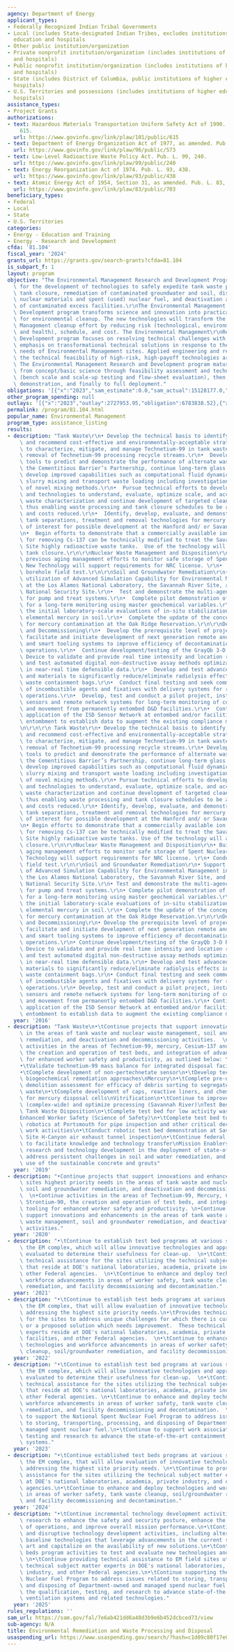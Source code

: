 ```yaml
---
agency: Department of Energy
applicant_types:
- Federally Recognized Indian Tribal Governments
- Local (includes State-designated Indian Tribes, excludes institutions of higher
  education and hospitals
- Other public institution/organization
- Private nonprofit institution/organization (includes institutions of higher education
  and hospitals)
- Public nonprofit institution/organization (includes institutions of higher education
  and hospitals)
- State (includes District of Columbia, public institutions of higher education and
  hospitals)
- U.S. Territories and possessions (includes institutions of higher education and
  hospitals)
assistance_types:
- Project Grants
authorizations:
- text: Hazardous Materials Transportation Uniform Safety Act of 1990. Pub. L. 101,
    615.
  url: https://www.govinfo.gov/link/plaw/101/public/615
- text: Department of Energy Organization Act of 1977, as amended. Pub. L. 96, 573.
  url: https://www.govinfo.gov/link/plaw/96/public/573
- text: Low-Level Radioactive Waste Policy Act. Pub. L. 99, 240.
  url: https://www.govinfo.gov/link/plaw/99/public/240
- text: Energy Reorganization Act of 1974. Pub. L. 93, 438.
  url: https://www.govinfo.gov/link/plaw/93/public/438
- text: Atomic Energy Act of 1954, Section 31, as amended. Pub. L. 83, 703.
  url: https://www.govinfo.gov/link/plaw/83/public/703
beneficiary_types:
- Federal
- Local
- State
- U.S. Territories
categories:
- Energy - Education and Training
- Energy - Research and Development
cfda: '81.104'
fiscal_year: '2024'
grants_url: https://grants.gov/search-grants?cfda=81.104
is_subpart_f: 1
layout: program
objective: "The Environmental Management Research and Development Program provides\
  \ for the development of technologies to safely expedite tank waste processing and\
  \ tank closure, remediation of contaminated groundwater and soil, disposition of\
  \ nuclear materials and spent (used) nuclear fuel, and deactivation and decommissioning\
  \ of contaminated excess facilities.\r\nThe Environmental Management Research and\
  \ Development program transforms science and innovation into practical solutions\
  \ for environmental cleanup. The new technologies will transform the Environmental\
  \ Management cleanup effort by reducing risk (technological, environmental, safety,\
  \ and health), schedule, and cost. The Environmental Management\r\nResearch and\
  \ Development program focuses on resolving technical challenges with an overall\
  \ emphasis on transformational technical solutions in response to the highest priority\
  \ needs of Environmental Management sites. Applied engineering and research demonstrating\
  \ the technical feasibility of high-risk, high-payoff technologies are included.\
  \ The Environmental Management Research and Development program matures technologies\
  \ from concept/basic science through feasibility assessment and technology development\
  \ (bench scale and scale-up testing and flow-sheet evaluation), then production-level\
  \ demonstration, and finally to full deployment."
obligations: '[{"x":"2023","sam_estimate":0.0,"sam_actual":15128177.0,"usa_spending_actual":20642541.57},{"x":"2024","sam_estimate":0.0,"sam_actual":20642542.0,"usa_spending_actual":15128176.46},{"x":"2025","sam_estimate":0.0,"sam_actual":30600000.0,"usa_spending_actual":0.0}]'
other_program_spending: null
outlays: '[{"x":"2023","outlay":2727953.95,"obligation":6783838.52},{"x":"2024","outlay":36417.0,"obligation":124579.0},{"x":"2025","outlay":0.0,"obligation":0.0}]'
permalink: /program/81.104.html
popular_name: Environmental Management
program_type: assistance_listing
results:
- description: "Tank Waste\r\n• Develop the technical basis to identify, evaluate,\
    \ and recommend cost-effective and environmentally-acceptable strategies and technologies\
    \ to characterize, mitigate, and manage Technetium-99 in tank waste, including\
    \ removal of Technetium-99 processing recycle streams.\r\n•  Develop predictive\
    \ tools to predict and demonstrate the performance of alternate waste forms, support\
    \ the Cementitious Barrier’s Partnership, continue long-term glass studies, and\
    \ develop improved capabilities such as computational fluid dynamic tools to optimize\
    \ slurry mixing and transport waste loading including investigation and development\
    \ of novel mixing methods.\r\n•  Pursue technical efforts to develop strategies\
    \ and technologies to understand, evaluate, optimize scale, and accelerate tank\
    \ waste characterization and continue development of targeted cleaning methods\
    \ thus enabling waste processing and tank closure schedules to be accelerated\
    \ and costs reduced.\r\n•  Identify, develop, evaluate, and demonstrate near-source\
    \ tank separations, treatment and removal technologies for mercury and radionuclides\
    \ of interest for possible development at the Hanford and/ or Savannah River Sites.\r\
    \n•  Begin efforts to demonstrate that a commercially available ion exchange technology\
    \ for removing Cs-137 can be technically modified to treat the Savannah River\
    \ Site highly radioactive waste tanks.  Use of the technology will accelerate\
    \ tank closure.\r\n\r\nNuclear Waste Management and Disposition\r\n•  Build on\
    \ previous aging management efforts to monitor safe storage of Spent Nuclear Fuel.\
    \ New Technology will support requirements for NRC license. \r\n•  Conduct deep\
    \ borehole field test.\r\n\r\nSoil and Groundwater Remediation\r\n•  Support the\
    \ utilization of Advanced Simulation Capability for Environmental Management initially\
    \ at the Los Alamos National Laboratory, the Savannah River Site, and the Nevada\
    \ National Security Site.\r\n•  Test and demonstrate the multi-agency exit strategy\
    \ for pump and treat systems.\r\n•  Complete pilot demonstration of a new paradigm\
    \ for a long-term monitoring using master geochemical variables.\r\n•  Complete\
    \ the initial laboratory-scale evaluations of in-situ stabilization methods for\
    \ elemental mercury in soil.\r\n•  Complete the update of the conceptual model\
    \ for mercury contamination at the Oak Ridge Reservation.\r\n\r\nDeactivation\
    \ and Decommissioning\r\n•  Develop the prerequisite level of project plans to\
    \ facilitate and initiate development of next generation remote and robotic platforms\
    \ and smart tooling systems to improve efficiency of decontamination and demolition\
    \ operations.\r\n•  Continue development/testing of the GrayQb 3-D Radiation Mapping\
    \ Device to validate and provide real time intensity and location readouts. Develop\
    \ and test automated digital non-destructive assay methods optimization resulting\
    \ in near-real time defensible data.\r\n•  Develop and test advanced coatings\
    \ and materials to significantly reduce/eliminate radiolysis effects in radiological\
    \ waste containment bags.\r\n•  Conduct final testing and seek commercialization\
    \ of incombustible agents and fixatives with delivery systems for remote decontamination\
    \ operations.\r\n•  Develop, test and conduct a pilot project, installing reliable\
    \ sensors and remote network systems for long-term monitoring of containment release\
    \ and movement from permanently entombed D&D facilities.\r\n•  Continue with further\
    \ application of the ISD Sensor Network at entombed and/or facilities awaiting\
    \ entombment to establish data to augment the existing compliance monitoring network.\r\
    \n\r\n\r\n Tank Waste\r\n• Develop the technical basis to identify, evaluate,\
    \ and recommend cost-effective and environmentally-acceptable strategies and technologies\
    \ to characterize, mitigate, and manage Technetium-99 in tank waste, including\
    \ removal of Technetium-99 processing recycle streams.\r\n• Develop predictive\
    \ tools to predict and demonstrate the performance of alternate waste forms, support\
    \ the Cementitious Barrier’s Partnership, continue long-term glass studies, and\
    \ develop improved capabilities such as computational fluid dynamic tools to optimize\
    \ slurry mixing and transport waste loading including investigation and development\
    \ of novel mixing methods.\r\n• Pursue technical efforts to develop strategies\
    \ and technologies to understand, evaluate, optimize scale, and accelerate tank\
    \ waste characterization and continue development of targeted cleaning methods\
    \ thus enabling waste processing and tank closure schedules to be accelerated\
    \ and costs reduced.\r\n• Identify, develop, evaluate, and demonstrate near-source\
    \ tank separations, treatment and removal technologies for mercury and radionuclides\
    \ of interest for possible development at the Hanford and/ or Savannah River Sites.\r\
    \n• Begin efforts to demonstrate that a commercially available ion exchange technology\
    \ for removing Cs-137 can be technically modified to treat the Savannah River\
    \ Site highly radioactive waste tanks. Use of the technology will accelerate tank\
    \ closure.\r\n\r\nNuclear Waste Management and Disposition\r\n• Build on previous\
    \ aging management efforts to monitor safe storage of Spent Nuclear Fuel. New\
    \ Technology will support requirements for NRC license. \r\n• Conduct deep borehole\
    \ field test.\r\n\r\nSoil and Groundwater Remediation\r\n• Support the utilization\
    \ of Advanced Simulation Capability for Environmental Management initially at\
    \ the Los Alamos National Laboratory, the Savannah River Site, and the Nevada\
    \ National Security Site.\r\n• Test and demonstrate the multi-agency exit strategy\
    \ for pump and treat systems.\r\n• Complete pilot demonstration of a new paradigm\
    \ for a long-term monitoring using master geochemical variables.\r\n• Complete\
    \ the initial laboratory-scale evaluations of in-situ stabilization methods for\
    \ elemental mercury in soil.\r\n• Complete the update of the conceptual model\
    \ for mercury contamination at the Oak Ridge Reservation.\r\n\r\nDeactivation\
    \ and Decommissioning\r\n• Develop the prerequisite level of project plans to\
    \ facilitate and initiate development of next generation remote and robotic platforms\
    \ and smart tooling systems to improve efficiency of decontamination and demolition\
    \ operations.\r\n• Continue development/testing of the GrayQb 3-D Radiation Mapping\
    \ Device to validate and provide real time intensity and location readouts. Develop\
    \ and test automated digital non-destructive assay methods optimization resulting\
    \ in near-real time defensible data.\r\n• Develop and test advanced coatings and\
    \ materials to significantly reduce/eliminate radiolysis effects in radiological\
    \ waste containment bags.\r\n• Conduct final testing and seek commercialization\
    \ of incombustible agents and fixatives with delivery systems for remote decontamination\
    \ operations.\r\n• Develop, test and conduct a pilot project, installing reliable\
    \ sensors and remote network systems for long-term monitoring of containment release\
    \ and movement from permanently entombed D&D facilities.\r\n• Continue with further\
    \ application of the ISD Sensor Network at entombed and/or facilities awaiting\
    \ entombment to establish data to augment the existing compliance monitoring network."
  year: '2016'
- description: "Tank Waste\n•\tContinue projects that support innovations and enhancements\
    \ in the areas of tank waste and nuclear waste management, soil and groundwater\
    \ remediation, and deactivation and decommissioning activities.  \n•\tContinue\
    \ activities in the areas of Technetium-99, mercury, Cesium-137 and Strontium-90,\
    \ the creation and operation of test beds, and integration of advanced tooling\
    \ for enhanced worker safety and productivity, as outlined below: \nTechnetium-99\n\
    •\tValidate technetium-99 mass balance for integrated disposal facility acceptance\n\
    •\tComplete development of non-pertechnetate sensor\n•\tDevelop technetium-99\
    \ biogeochemical remediation approaches\nMercury\n•\tComplete pre-demolition and\
    \ demolition assessment for efficacy of debris sorting to segregate mercury-bearing\
    \ waste\n•\tComplete development of caps, reactive liners, and chemical amendments\
    \ for mercury disposal cells\nVitrification\n•\tContinue to improve on glass formulations\
    \ (complex-wide) and optimize processing (Savannah River)\nTest Bed: Low Activity\
    \ Tank Waste Disposition\n•\tComplete test bed for low activity waste at Hanford\n\
    Enhanced Worker Safety (Science of Safety)\n•\tComplete test bed to demonstrate\
    \ robotics at Portsmouth for pipe inspection and other critical decommissioning\
    \ work activities\n•\tConduct robotic test bed demonstration at Savannah River\
    \ Site H-Canyon air exhaust tunnel inspection\n•\tContinue federal agency collaboration\
    \ to facilitate knowledge and technology transfer\nMission Enablers\n•\tContinue\
    \ research and technology development in the deployment of state-of-the-art tooling,\
    \ address persistent challenges in soil and water remediation, and improve the\
    \ use of the sustainable concrete and grouts"
  year: '2019'
- description: "•Continue projects that support innovations and enhancements for DOE-EM\
    \ sites highest priority needs in the areas of tank waste and nuclear waste management,\
    \ soil and groundwater remediation, and deactivation and decommissioning activities.\
    \  \n•Continue activities in the areas of Technetium-99, Mercury, Cesium-137 and\
    \ Strontium-90, the creation and operation of test beds, and integration of advanced\
    \ tooling for enhanced worker safety and productivity. \n•Continue projects that\
    \ support innovations and enhancements in the areas of tank waste and nuclear\
    \ waste management, soil and groundwater remediation, and deactivation and decommissioning\
    \ activities."
  year: '2020'
- description: "•\tContinue to establish test bed programs at various sites, across\
    \ the EM complex, which will allow innovative technologies and approaches to be\
    \ evaluated to determine their usefulness for clean-up.  \n•\tContinue to provide\
    \ technical assistance for the sites utilizing the technical subject matter experts\
    \ that reside at DOE's national laboratories, academia, private industry, and\
    \ other Federal agencies.  \n•\tContinue to enhance and deploy technologies and\
    \ workforce advancements in areas of worker safety, tank waste cleanup, soil/groundwater\
    \ remediation, and facility decommissioning and decontamination."
  year: '2021'
- description: "•\tContinue to establish test beds programs at various sites, across\
    \ the EM complex, that will allow evaluation of innovative technologies and approaches\
    \ addressing the highest site priority needs.\n•\tProvides technical assistance\
    \ for the sites to address unique challenges for which there is currently no solution\
    \ or a proposed solution which needs improvement.  These technical subject matter\
    \ experts reside at DOE's national laboratories, academia, private industry, international\
    \ facilities, and other Federal agencies.  \n•\tContinue to enhance and deploy\
    \ technologies and workforce advancements in areas of worker safety, tank waste\
    \ cleanup, soil/groundwater remediation, and facility decommissioning and decontamination."
  year: '2022'
- description: "•\tContinue to establish test bed programs at various sites, across\
    \ the EM complex, which will allow innovative technologies and approaches to be\
    \ evaluated to determine their usefulness for clean-up.  \n•\tContinue to provide\
    \ technical assistance for the sites utilizing the technical subject matter experts\
    \ that reside at DOE's national laboratories, academia, private industry, and\
    \ other Federal agencies. \n•\tContinue to enhance and deploy technologies and\
    \ workforce advancements in areas of worker safety, tank waste cleanup, soil/groundwater\
    \ remediation, and facility decommissioning and decontamination.  \n•\tContinue\
    \ to support the National Spent Nuclear Fuel Program to address issues related\
    \ to storing, transporting, processing, and disposing of Department-owned and\
    \ managed spent nuclear fuel.\n•\tContinue to support work associated with qualification,\
    \ testing and research to advance the state-of-the-art containment ventilation\
    \ systems."
  year: '2023'
- description: "•\tContinue established test beds programs at various sites, across\
    \ the EM complex, that will allow evaluation of innovative technologies and approaches\
    \ addressing the highest site priority needs. \n•\tContinue to provide technical\
    \ assistance for the sites utilizing the technical subject matter experts reside\
    \ at DOE's national laboratories, academia, private industry, and other Federal\
    \ agencies.\n•\tContinue to enhance and deploy technologies and workforce advancements\
    \ in areas of worker safety, tank waste cleanup, soil/groundwater remediation,\
    \ and facility decommissioning and decontamination."
  year: '2024'
- description: "•\tContinue incremental technology development activities and applied\
    \ research to enhance the safety and security posture, enhance the efficiency\
    \ of operations, and improve overall mission performance.\n•\tContinue high-impact\
    \ and disruptive technology development activities, including alternatives to\
    \ baseline technologies that leverage advancements in the current state of the\
    \ art and capitalize on the availability of new solutions.\n•\tContinue EM test\
    \ beds program activities to test and evaluate new technologies and novel approaches.\
    \ \n•\tContinue providing technical assistance to EM field sites utilizing the\
    \ technical subject matter experts in DOE's national laboratories, academia, private\
    \ industry, and other Federal agencies.\n•\tContinue supporting the National Spent\
    \ Nuclear Fuel Program to address issues related to storing, transporting, processing,\
    \ and disposing of Department-owned and managed spend nuclear fuel.\n•\tContinue\
    \ the qualification, testing, and research to advance state-of-the-art containment\
    \ ventilation systems and related technologies."
  year: '2025'
rules_regulations: ''
sam_url: https://sam.gov/fal/7e6ab421dd6a48d3b9e6b452dcbced73/view
sub-agency: N/A
title: Environmental Remediation and Waste Processing and Disposal
usaspending_url: https://www.usaspending.gov/search/?hash=c1d09c80f17e02331ef5f37c79b3de9f
---
```

